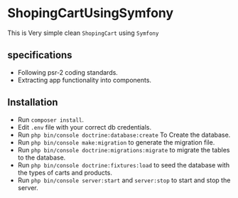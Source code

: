 # ShopingCartUsingSymfony
This is Very simple clean `ShopingCart` using `Symfony`

## specifications
- Following psr-2 coding standards.
- Extracting app functionality into components.

## Installation
- Run `composer install`.
- Edit `.env` file with your correct db credentials.
- Run `php bin/console doctrine:database:create` To Create the database.
- Run `php bin/console make:migration` to generate the migration file.
- Run `php bin/console doctrine:migrations:migrate` to migrate the tables to the database.
- Run `php bin/console doctrine:fixtures:load` to seed the database with the types of carts and products.
- Run `php bin/console server:start` and `server:stop` to start and stop the server.